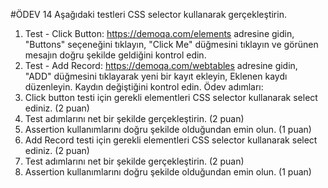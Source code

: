 #ÖDEV 14
Aşağıdaki testleri CSS selector kullanarak gerçekleştirin.
1. Test - Click Button:
https://demoqa.com/elements adresine gidin,
"Buttons" seçeneğini tıklayın,
"Click Me" düğmesini tıklayın ve görünen mesajın doğru şekilde geldiğini kontrol edin.
2. Test - Add Record:
https://demoqa.com/webtables adresine gidin,
"ADD" düğmesini tıklayarak yeni bir kayıt ekleyin,
Eklenen kaydı düzenleyin.
Kaydın değiştiğini kontrol edin.
Ödev adımları:
1. Click button testi için gerekli elementleri CSS selector kullanarak select ediniz. (2 puan)
2. Test adımlarını net bir şekilde gerçekleştirin. (2 puan)
3. Assertion kullanımlarını doğru şekilde olduğundan emin olun. (1 puan)
4. Add Record testi için gerekli elementleri CSS selector kullanarak select ediniz. (2 puan)
5. Test adımlarını net bir şekilde gerçekleştirin. (2 puan)
6. Assertion kullanımlarını doğru şekilde olduğundan emin olun. (1 puan)
